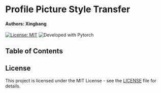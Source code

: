 # Profile Picture Style Transfer
#### Authors: Xingbang

[![License: MIT](https://img.shields.io/badge/License-MIT-yellow.svg)](https://opensource.org/licenses/MIT)
![Developed with Pytorch](https://img.shields.io/badge/PyTorch-EE4C2C?style=for-the-badge&logo=PyTorch&logoColor=white)

## Table of Contents

## License

This project is licensed under the MIT License - see the [LICENSE](LICENSE)
file for details.

